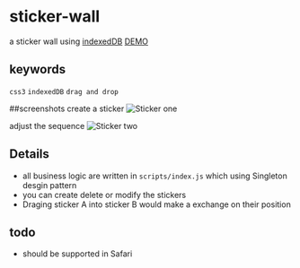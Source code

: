 # sticker-wall
a sticker wall using [indexedDB](https://developer.mozilla.org/en-US/docs/Web/API/IndexedDB_API)
[DEMO](https://skidxjq.github.io/sticker-wall)

## keywords
```css3``` ```indexedDB``` ```drag and drop```

##screenshots
create a sticker
![Sticker one](screenshots/sticker1.gif)

adjust the sequence
![Sticker two](screenshots/sticker2.gif)

## Details
- all business logic are written in ```scripts/index.js``` which using Singleton desgin pattern
- you can create delete or modify the stickers
- Draging sticker A into sticker B would make a exchange on their position

## todo
- should be supported in Safari